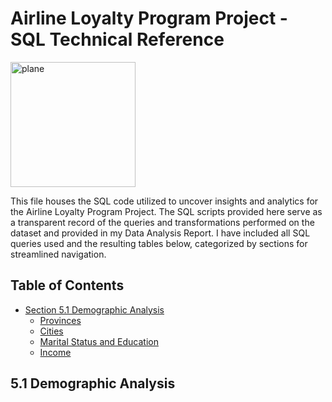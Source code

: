 # Airline Loyalty Program Project - SQL Technical Reference
 <img src="https://github.com/rachelle-norman/airline-loyalty-program-project/assets/129090943/d2c729a2-8d71-4203-ba1c-53d679860785" alt="plane" width="200" height="200">

This file houses the SQL code utilized to uncover insights and analytics for the Airline Loyalty Program Project. The SQL scripts provided here serve as a transparent record of the queries and transformations performed on the dataset and provided in my Data Analysis Report. I have included all SQL queries used and the resulting tables below, categorized by sections for streamlined navigation.

## Table of Contents
  - [Section 5.1 Demographic Analysis](#51-demographic-analysis)
      - [Provinces](#provinces)
      - [Cities](#cities)
      - [Marital Status and Education](#marital-status-and-education)
      - [Income](#income)
  
## 5.1 Demographic Analysis
